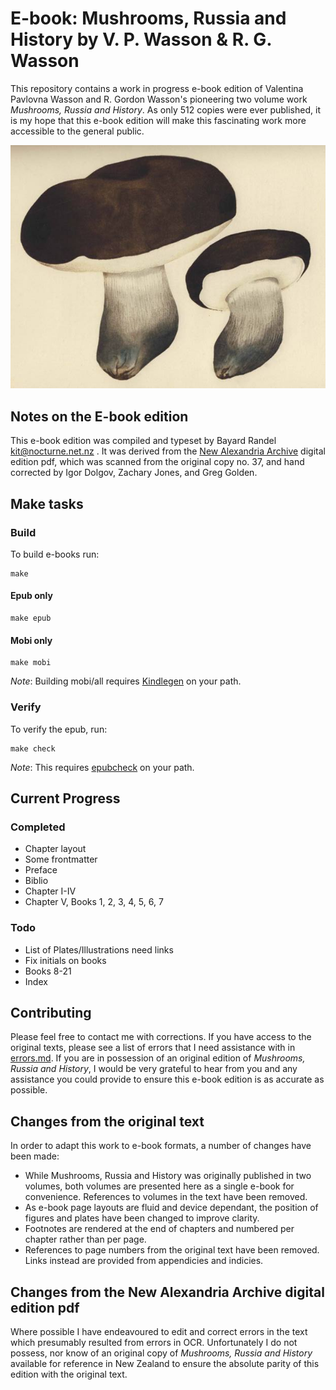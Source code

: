# E-book: Mushrooms, Russia and History by V. P. Wasson & R. G. Wasson

This repository contains a work in progress e-book edition of Valentina Pavlovna Wasson and R. Gordon Wasson's pioneering two volume work *Mushrooms, Russia and History*. As only 512 copies were ever published, it is my hope that this e-book edition will make this fascinating work more accessible to the general public. 

![porcini](src/OEBPS/Images/index-14_1.jpg)

## Notes on the E-book edition

This e-book edition was compiled and typeset by Bayard Randel <kit@nocturne.net.nz> . It was derived from the [New Alexandria Archive](http://www.newalexandria.org/archive/) digital edition pdf, which was scanned from the original copy no. 37, and hand corrected by Igor Dolgov, Zachary Jones, and Greg Golden.

## Make tasks
### Build
To build e-books run:

    make

#### Epub only

    make epub

#### Mobi only

    make mobi

*Note*: Building mobi/all requires [Kindlegen](http://www.amazon.com/gp/feature.html?docId=1000765211) on your path.

### Verify
To verify the epub, run:

    make check

*Note*: This requires [epubcheck](https://github.com/idpf/epubcheck) on your path.

## Current Progress

### Completed

* Chapter layout
* Some frontmatter
* Preface
* Biblio
* Chapter I-IV
* Chapter V, Books 1, 2, 3, 4, 5, 6, 7

### Todo

* List of Plates/Illustrations need links
* Fix initials on books
* Books 8-21
* Index

## Contributing

Please feel free to contact me with corrections. If you have access to the original texts, please see a list of errors that I need assistance with in [errors.md](errors.md). If you are in possession of an original edition of *Mushrooms, Russia and History*, I would be very grateful to hear from you and any assistance you could provide to ensure this e-book edition is as accurate as possible.

## Changes from the original text

In order to adapt this work to e-book formats, a number of changes have been made:

* While Mushrooms, Russia and History was originally published in two volumes, both volumes are presented here as a single e-book for convenience. References to volumes in the text have been removed.
* As e-book page layouts are fluid and device dependant, the position of figures and plates have been changed to improve clarity.
* Footnotes are rendered at the end of chapters and numbered per chapter rather than per page.
* References to page numbers from the original text have been removed. Links instead are provided from appendicies and indicies.

## Changes from the New Alexandria Archive digital edition pdf

Where possible I have endeavoured to edit and correct errors in the text which presumably resulted from errors in OCR. Unfortunately I do not possess, nor know of an original copy of *Mushrooms, Russia and History* available for reference in New Zealand to ensure the absolute parity of this edition with the original text.
